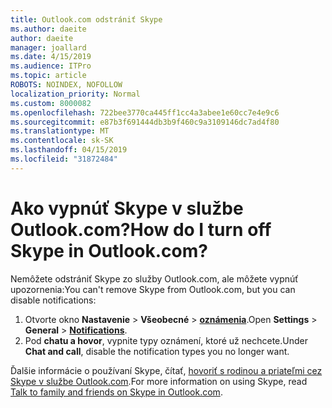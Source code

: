 ```yaml
---
title: Outlook.com odstrániť Skype
ms.author: daeite
author: daeite
manager: joallard
ms.date: 4/15/2019
ms.audience: ITPro
ms.topic: article
ROBOTS: NOINDEX, NOFOLLOW
localization_priority: Normal
ms.custom: 8000082
ms.openlocfilehash: 722bee3770ca445ff1cc4a3abee1e60cc7e4e9c6
ms.sourcegitcommit: e87b3f691444db3b9f460c9a3109146dc7ad4f80
ms.translationtype: MT
ms.contentlocale: sk-SK
ms.lasthandoff: 04/15/2019
ms.locfileid: "31872484"
---
```

# <a name="how-do-i-turn-off-skype-in-outlookcom"></a><span data-ttu-id="0fc2e-102">Ako vypnúť Skype v službe Outlook.com?</span><span class="sxs-lookup"><span data-stu-id="0fc2e-102">How do I turn off Skype in Outlook.com?</span></span>

<span data-ttu-id="0fc2e-103">Nemôžete odstrániť Skype zo služby Outlook.com, ale môžete vypnúť upozornenia:</span><span class="sxs-lookup"><span data-stu-id="0fc2e-103">You can't remove Skype from Outlook.com, but you can disable notifications:</span></span>

1. <span data-ttu-id="0fc2e-104">Otvorte okno **Nastavenie** > **Všeobecné** > **[oznámenia](https://go.microsoft.com/fwlink/?linkid=2031594)**.</span><span class="sxs-lookup"><span data-stu-id="0fc2e-104">Open **Settings** > **General** > **[Notifications](https://go.microsoft.com/fwlink/?linkid=2031594)**.</span></span> 
2. <span data-ttu-id="0fc2e-105">Pod **chatu a hovor**, vypnite typy oznámení, ktoré už nechcete.</span><span class="sxs-lookup"><span data-stu-id="0fc2e-105">Under **Chat and call**, disable the notification types you no longer want.</span></span>

<span data-ttu-id="0fc2e-106">Ďalšie informácie o používaní Skype, čítať, [hovoriť s rodinou a priateľmi cez Skype v službe Outlook.com](https://support.office.com/article/83c6a5b1-3921-479c-b9e9-e753ce59c1fa).</span><span class="sxs-lookup"><span data-stu-id="0fc2e-106">For more information on using Skype, read [Talk to family and friends on Skype in Outlook.com](https://support.office.com/article/83c6a5b1-3921-479c-b9e9-e753ce59c1fa).</span></span>